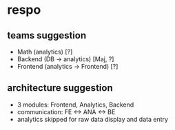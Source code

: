 # respo
## teams suggestion
 - Math (analytics) [?]
 - Backend (DB -> analytics) [Maj, ?]
 - Frontend (analytics -> Frontend) [?]

## architecture suggestion
 - 3 modules: Frontend, Analytics, Backend
 - communication: FE <-> ANA <-> BE
 - analytics skipped for raw data display and data entry
 

